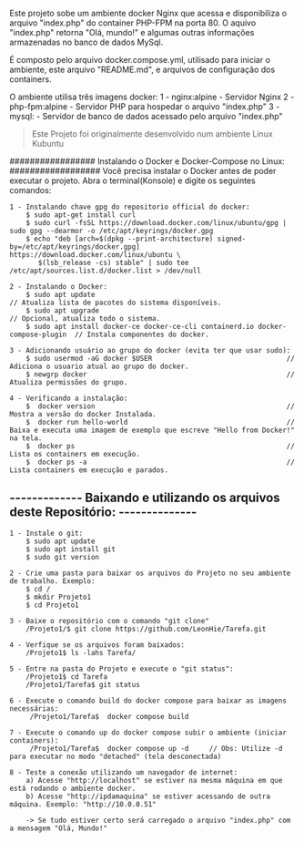  
  Este projeto sobe um ambiente docker Nginx que acessa e disponibiliza o arquivo "index.php" do container PHP-FPM na porta 80. 
 O aquivo "index.php" retorna "Olá, mundo!" e algumas outras informações armazenadas no banco de dados MySql.
 
  É composto pelo arquivo docker.compose.yml, utilisado para iniciar o ambiente, este arquivo "README.md", e arquivos de configuração dos containers.
 
  O ambiente utilisa três imagens docker:
 	1 - nginx:alpine		-	Servidor Nginx
	2 - php-fpm:alpine		-	Servidor PHP para hospedar o arquivo "index.php"
	3 - mysql:				-	Servidor de banco de dados acessado pelo arquivo "index.php"
 
 > Este Projeto foi originalmente desenvolvido num ambiente Linux Kubuntu

 
#################  Instalando o Docker e Docker-Compose no Linux: ##################
  Você precisa instalar o Docker antes de poder executar o projeto.
  Abra o terminal(Konsole) e digite os seguintes comandos:
 
	1 - Instalando chave gpg do repositorio official do docker:
		$ sudo apt-get install curl														
		$ sudo curl -fsSL https://download.docker.com/linux/ubuntu/gpg | sudo gpg --dearmor -o /etc/apt/keyrings/docker.gpg
		$ echo "deb [arch=$(dpkg --print-architecture) signed-by=/etc/apt/keyrings/docker.gpg] https://download.docker.com/linux/ubuntu \
	       $(lsb_release -cs) stable" | sudo tee /etc/apt/sources.list.d/docker.list > /dev/null

	2 - Instalando o Docker:
		$ sudo apt update																// Atualiza lista de pacotes do sistema disponíveis.
		$ sudo apt upgrade 																// Opcional, atualiza todo o sistema.
		$ sudo apt install docker-ce docker-ce-cli containerd.io docker-compose-plugin	// Instala componentes do docker.
	
	3 - Adicionando usuário ao grupo do docker (evita ter que usar sudo):
		$ sudo usermod -aG docker $USER									// Adiciona o usuario atual ao grupo do docker.
		$ newgrp docker													// Atualiza permissões do grupo.
	
	4 - Verificando a instalação:
		$  docker version												// Mostra a versão do docker Instalada.
		$  docker run hello-world										// Baixa e executa uma imagem de exemplo que escreve "Hello from Docker!" na tela.
		$  docker ps													// Lista os containers em execução.
		$  docker ps -a													// Lista containers em execução e parados.
		
	
## -------------  Baixando e utilizando os arquivos deste Repositório: -------------- ## 
 
	1 - Instale o git:
		$ sudo apt update
		$ sudo apt install git
		$ sudo git version

	2 - Crie uma pasta para baixar os arquivos do Projeto no seu ambiente de trabalho. Exemplo:
		$ cd /
		$ mkdir Projeto1
		$ cd Projeto1
		
	3 - Baixe o repositório com o comando "git clone"
		/Projeto1/$ git clone https://github.com/LeonHie/Tarefa.git
		
	4 - Verfique se os arquivos foram baixados:
		/Projeto1$ ls -lahs Tarefa/
		
	5 -	Entre na pasta do Projeto e execute o "git status":
		/Projeto1$ cd Tarefa
		/Projeto1/Tarefa$ git status
		
	6 - Execute o comando build do docker compose para baixar as imagens necessárias:
		 /Projeto1/Tarefa$	docker compose build
		 
	7 - Execute o comando up do docker compose subir o ambiente (iniciar containers):
		 /Projeto1/Tarefa$	docker compose up -d     // Obs: Utilize -d para executar no modo "detached" (tela desconectada)
		 
	8 - Teste a conexão utilizando um navegador de internet:
		a) Acesse "http://localhost" se estiver na mesma máquina em que está rodando o ambiente docker.
		b) Acesse "http://ipdamaquina" se estiver acessando de outra máquina. Exemplo: "http://10.0.0.51" 
		
		-> Se tudo estiver certo será carregado o arquivo "index.php" com a mensagem "Olá, Mundo!"
		
		
	
		
		